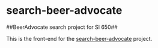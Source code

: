 search-beer-advocate
====================

##BeerAdvocate search project for SI 650##

This is the front-end for the [search-beer-advocate] project.

[search-beer-advocate]: https://github.com/derekpeterson/search-beer-advocate

